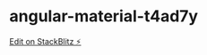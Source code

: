 # angular-material-t4ad7y

[Edit on StackBlitz ⚡️](https://stackblitz.com/edit/angular-material-t4ad7y)